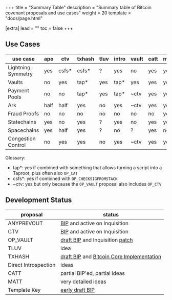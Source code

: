 +++
title = "Summary Table"
description = "Summary table of Bitcoin covenant proposals and use cases"
weight = 20
template = "docs/page.html"

[extra]
lead = ""
toc = false
+++



## Use Cases

use case           | apo   | ctv   | txhash | tluv | intro | vault | catt | matt | tplk
-|-|-|-|-|-|-|-|-|-
Lightning Symmetry | yes   | csfs* | csfs*  | ?    | yes   | no    | yes  | yes  | yes
Vaults             | no    | yes   | tap*   | yes  | tap*  | yes   | yes  | yes  | tap*
Payment Pools      | no    | no    | tap*   | yes  | tap*  | ~ctv  | yes  | yes  | tap*
Ark                | half  | half  | yes    | no   | yes   | ~ctv  | yes  | yes  | yes
Fraud Proofs       | no    | no    | no     | no   | no    | no    | no   | yes  | no
Statechains        | yes   | no    | yes    | ?    | yes   | no    | yes  | yes  | yes
Spacechains        | yes   | half  | yes    | ?    | no    | ?     | yes  | no   | yes
Congestion Control | no    | yes   | yes    | no   | yes   | ~ctv  | yes  | yes  | yes


Glossary:

- tap*: yes if combined with something that allows turning a script into a Taproot, plus often
  also `OP_CAT`
- csfs*: yes if combined with `OP_CHECKSIGFROMSTACK`
- ~ctv: yes but only because the `OP_VAULT` proposal also includes `OP_CTV`



## Development Status

proposal             | status
-|-
ANYPREVOUT           | [BIP][bip118] and active on Inquisition
CTV                  | [BIP][bip119] and active on Inquisition
OP_VAULT             | [draft BIP][bip345] and Inquisition [patch][pr-vault]
TLUV                 | idea
TXHASH               | [draft BIP][bip-txhash] and [Bitcoin Core Implementation][pr-txhash]
Direct Introspection | ideas
CATT                 | partial BIP'ed, partial ideas
MATT                 | very detailed ideas
Template Key         | [early draft BIP][bip-template-key]



[bip118]: https://github.com/bitcoin/bips/blob/master/bip-0118.mediawiki
[bip119]: https://github.com/bitcoin/bips/blob/master/bip-0119.mediawiki
[bip345]: https://github.com/bitcoin/bips/pull/1421
[bip-txhash]: https://github.com/bitcoin/bips/pull/1500
[pr-txhash]: https://github.com/bitcoin/bitcoin/pull/29050
[bip-template-key]: https://github.com/reardencode/bips/blob/bip-template-key/bip-template-key.mediawiki

[pr-vault]: https://github.com/bitcoin-inquisition/bitcoin/pull/21
